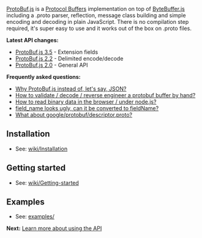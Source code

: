 [ProtoBuf.js](https://github.com/dcodeIO/ProtoBuf.js) is a [Protocol Buffers](https://developers.google.com/protocol-buffers/docs/overview) implementation on top of [ByteBuffer.js](https://github.com/dcodeIO/ByteBuffer.js) including a .proto parser, reflection, message class building and simple encoding and decoding in plain JavaScript. There is no compilation step required, it's super easy to use and it works out of the box on .proto files.

**Latest API changes:**
* [ProtoBuf.js 3.5](https://github.com/dcodeIO/ProtoBuf.js/wiki/Changes-in-ProtoBuf.js-3.5) - Extension fields
* [ProtoBuf.js 2.2](https://github.com/dcodeIO/ProtoBuf.js/wiki/Changes-in-ProtoBuf.js-2.2) - Delimited encode/decode
* [ProtoBuf.js 2.0](https://github.com/dcodeIO/ProtoBuf.js/wiki/Changes-in-ProtoBuf.js-2) - General API

**Frequently asked questions:**
* [Why ProtoBuf.js instead of, let's say, JSON?](https://github.com/dcodeIO/ProtoBuf.js/wiki/ProtoBuf.js-vs-JSON)
* [How to validate / decode / reverse engineer a protobuf buffer by hand?](https://github.com/dcodeIO/ProtoBuf.js/issues/55)
* [How to read binary data in the browser / under node.js?](https://github.com/dcodeIO/ProtoBuf.js/wiki/How-to-read-binary-data-in-the-browser-or-under-node.js%3F)
* [field_name looks ugly, can it be converted to fieldName?](https://github.com/dcodeIO/ProtoBuf.js/wiki/Advanced-options#convert-fields-to-camelcase)
* [What about google/protobuf/descriptor.proto?](https://github.com/dcodeIO/ProtoBuf.js/tree/master/src/google/protobuf)

Installation
------------
* See: [wiki/Installation](https://github.com/dcodeIO/ProtoBuf.js/wiki/Installation)

Getting started
---------------
* See: [wiki/Getting-started](https://github.com/dcodeIO/ProtoBuf.js/wiki/Getting-started)

Examples
--------
* See: [examples/](https://github.com/dcodeIO/ProtoBuf.js/tree/master/examples)

**Next:** [Learn more about using the API](https://github.com/dcodeIO/ProtoBuf.js/wiki/Builder)